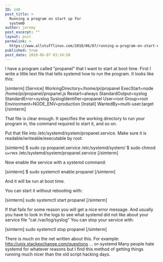 ```yaml
---
ID: 148
post_title: >
  Running a program on start up for
  systemD
author: jeremy
post_excerpt: ""
layout: post
permalink: >
  https://www.allstufflinux.com/2018/06/07/running-a-program-on-start-up-for-systemd/
published: true
post_date: 2018-06-07 03:34:58
---
```

I have a program called "propanel" that I want to start at boot time. First I write a little text file that tells systemd how to run the program. It looks like this:

[simterm]
[Service]
WorkingDirectory=/home/pi/propanel
ExecStart=node /home/pi/propanel/propanel.js
Restart=always
StandardOutput=syslog
StandardError=syslog
SyslogIdentifier=propanel
User=root
Group=root
Environment=NODE_ENV=production
[Install]
WantedBy=multi-user.target
[/simterm]

That file is clear enough. It specifies the working directory to run your program in, the command required to start it, and so on.

Put that file into /etc/systemd/system/propanel.service. Make sure it is readable/writeable/executable by root:

[simterm]
$ sudo cp propanel.service /etc/systemd/system/
$ sudo chmod u+rwx /etc/systemd/system/propanel.service
[/simterm]

Now enable the service with a systemd command: 

[simterm]
$ sudo systemctl enable propanel
[/simterm]

And it will be run at boot time.

You can start it without rebooting with: 

[simterm]
sudo systemctl start propanel
[/simterm]

If that fails for some reason you will get a nice error message. And usually you have to look in the logs to see what systemd did not like about your service file "cat /var/log/syslog"
You can stop your service with: 

[simterm]
sudo systemctl stop propanel
[/simterm]

There is much on the net written about this. For example: http://unix.stackexchange.com/questions ... or-systemd
Many people hate systemd for whatever reasons but I find this method of getting things running much nicer than the old script hacking days.